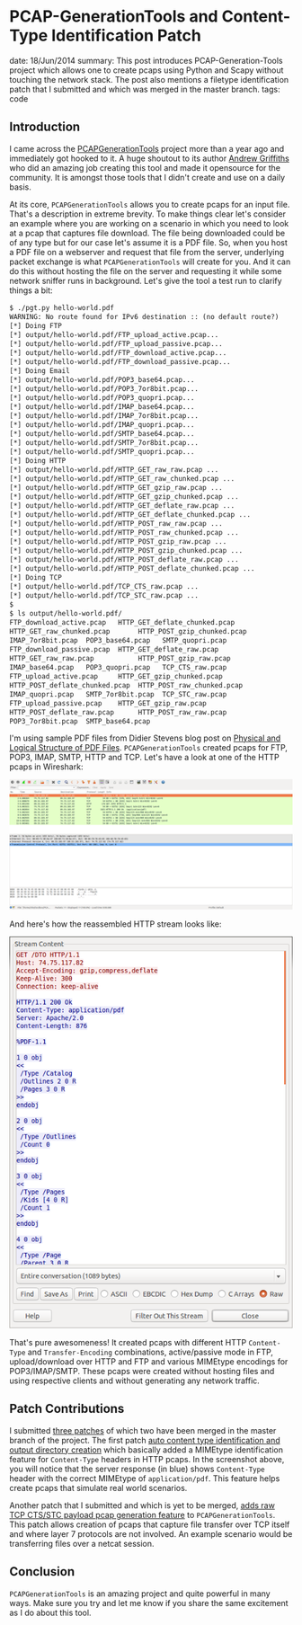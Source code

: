 PCAP-GenerationTools and Content-Type Identification Patch
==========================================================
date: 18/Jun/2014
summary: This post introduces PCAP-Generation-Tools project which allows one to create pcaps using Python and Scapy without touching the network stack. The post also mentions a filetype identification patch that I submitted and which was merged in the master branch.
tags: code

## Introduction

I came across the [PCAPGenerationTools](https://github.com/andrewg-felinemenace/PCAP-Generation-Tools) project more than a year ago and immediately got hooked to it. A huge shoutout to its author [Andrew Griffiths](https://github.com/andrewg-felinemenace) who did an amazing job creating this tool and made it opensource for the community. It is amongst those tools that I didn't create and use on a daily basis.

At its core, `PCAPGenerationTools` allows you to create pcaps for an input file. That's a description in extreme brevity. To make things clear let's consider an example where you are working on a scenario in which you need to look at a pcap that captures file download. The file being downloaded could be of any type but for our case let's assume it is a PDF file. So, when you host a PDF file on a webserver and request that file from the server, underlying packet exchange is what `PCAPGenerationTools` will create for you. And it can do this without hosting the file on the server and requesting it while some network sniffer runs in background. Let's give the tool a test run to clarify things a bit:

```
$ ./pgt.py hello-world.pdf
WARNING: No route found for IPv6 destination :: (no default route?)
[*] Doing FTP
[*] output/hello-world.pdf/FTP_upload_active.pcap...
[*] output/hello-world.pdf/FTP_upload_passive.pcap...
[*] output/hello-world.pdf/FTP_download_active.pcap...
[*] output/hello-world.pdf/FTP_download_passive.pcap...
[*] Doing Email
[*] output/hello-world.pdf/POP3_base64.pcap...
[*] output/hello-world.pdf/POP3_7or8bit.pcap...
[*] output/hello-world.pdf/POP3_quopri.pcap...
[*] output/hello-world.pdf/IMAP_base64.pcap...
[*] output/hello-world.pdf/IMAP_7or8bit.pcap...
[*] output/hello-world.pdf/IMAP_quopri.pcap...
[*] output/hello-world.pdf/SMTP_base64.pcap...
[*] output/hello-world.pdf/SMTP_7or8bit.pcap...
[*] output/hello-world.pdf/SMTP_quopri.pcap...
[*] Doing HTTP
[*] output/hello-world.pdf/HTTP_GET_raw_raw.pcap ...
[*] output/hello-world.pdf/HTTP_GET_raw_chunked.pcap ...
[*] output/hello-world.pdf/HTTP_GET_gzip_raw.pcap ...
[*] output/hello-world.pdf/HTTP_GET_gzip_chunked.pcap ...
[*] output/hello-world.pdf/HTTP_GET_deflate_raw.pcap ...
[*] output/hello-world.pdf/HTTP_GET_deflate_chunked.pcap ...
[*] output/hello-world.pdf/HTTP_POST_raw_raw.pcap ...
[*] output/hello-world.pdf/HTTP_POST_raw_chunked.pcap ...
[*] output/hello-world.pdf/HTTP_POST_gzip_raw.pcap ...
[*] output/hello-world.pdf/HTTP_POST_gzip_chunked.pcap ...
[*] output/hello-world.pdf/HTTP_POST_deflate_raw.pcap ...
[*] output/hello-world.pdf/HTTP_POST_deflate_chunked.pcap ...
[*] Doing TCP
[*] output/hello-world.pdf/TCP_CTS_raw.pcap ...
[*] output/hello-world.pdf/TCP_STC_raw.pcap ...
$
$ ls output/hello-world.pdf/
FTP_download_active.pcap   HTTP_GET_deflate_chunked.pcap  HTTP_GET_raw_chunked.pcap       HTTP_POST_gzip_chunked.pcap  IMAP_7or8bit.pcap  POP3_base64.pcap   SMTP_quopri.pcap
FTP_download_passive.pcap  HTTP_GET_deflate_raw.pcap      HTTP_GET_raw_raw.pcap           HTTP_POST_gzip_raw.pcap      IMAP_base64.pcap   POP3_quopri.pcap   TCP_CTS_raw.pcap
FTP_upload_active.pcap     HTTP_GET_gzip_chunked.pcap     HTTP_POST_deflate_chunked.pcap  HTTP_POST_raw_chunked.pcap   IMAP_quopri.pcap   SMTP_7or8bit.pcap  TCP_STC_raw.pcap
FTP_upload_passive.pcap    HTTP_GET_gzip_raw.pcap         HTTP_POST_deflate_raw.pcap      HTTP_POST_raw_raw.pcap       POP3_7or8bit.pcap  SMTP_base64.pcap
```

I'm using sample PDF files from Didier Stevens blog post on [Physical and Logical Structure of PDF Files](http://blog.didierstevens.com/2008/04/09/quickpost-about-the-physical-and-logical-structure-of-pdf-files/). `PCAPGenerationTools` created pcaps for FTP, POP3, IMAP, SMTP, HTTP and TCP. Let's have a look at one of the HTTP pcaps in Wireshark:

![pcapgentools-1.png](/static/files/posts_pcapgentools_contentype_patch/pcapgentools-1.png)

And here's how the reassembled HTTP stream looks like:

![pcapgentools-2.png](/static/files/posts_pcapgentools_contentype_patch/pcapgentools-2.png)

That's pure awesomeness! It created pcaps with different HTTP `Content-Type` and `Transfer-Encoding` combinations, active/passive mode in FTP, upload/download over HTTP and FTP and various MIMEtype encodings for POP3/IMAP/SMTP. These pcaps were created without hosting files and using respective clients and without generating any network traffic.

## Patch Contributions

I submitted [three patches](https://github.com/andrewg-felinemenace/PCAP-Generation-Tools/pulls?utf8=%E2%9C%93&q=is%3Apr+author%3A7h3rAm+) of which two have been merged in the master branch of the project. The first patch [auto content type identification and output directory creation](https://github.com/andrewg-felinemenace/PCAP-Generation-Tools/pull/1) which basically added a MIMEtype identification feature for `Content-Type` headers in HTTP pcaps. In the screenshot above, you will notice that the server response (in blue) shows `Content-Type` header with the correct MIMEtype of `application/pdf`. This feature helps create pcaps that simulate real world scenarios.

Another patch that I submitted and which is yet to be merged, [adds raw TCP CTS/STC payload pcap generation feature](https://github.com/andrewg-felinemenace/PCAP-Generation-Tools/pull/3) to `PCAPGenerationTools`. This patch allows creation of pcaps that capture file transfer over TCP itself and where layer 7 protocols are not involved. An example scenario would be transferring files over a netcat session.

## Conclusion

`PCAPGenerationTools` is an amazing project and quite powerful in many ways. Make sure you try and let me know if you share the same excitement as I do about this tool.
